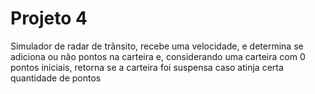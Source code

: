 # Projeto 4
Simulador de radar de trânsito, recebe uma velocidade, e determina se adiciona ou não pontos na carteira e, considerando uma carteira com 0 pontos iniciais, retorna se a carteira foi suspensa caso atinja certa quantidade de pontos